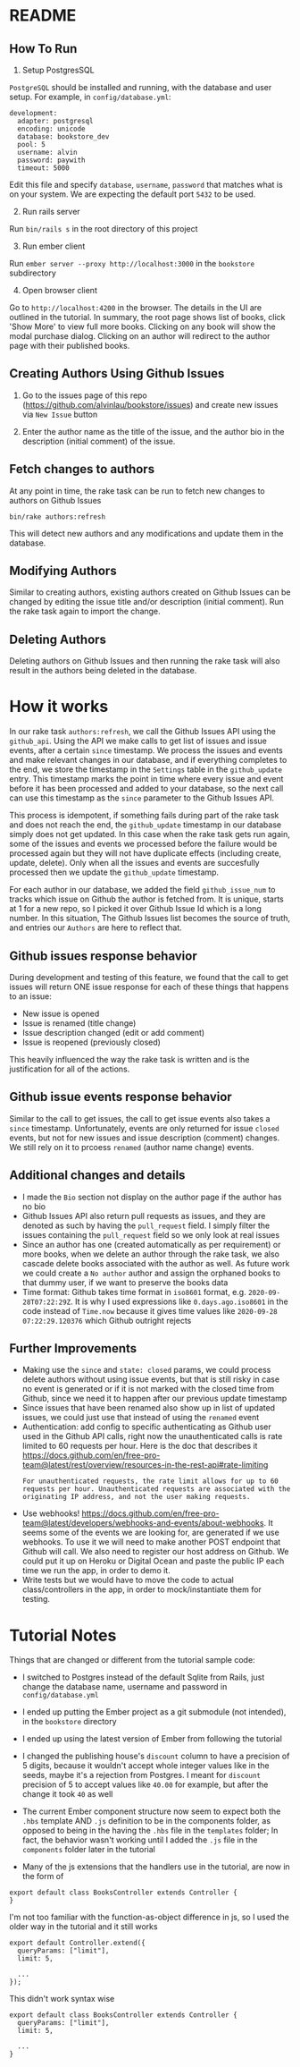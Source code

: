 # README


## How To Run


1. Setup PostgresSQL

`PostgreSQL` should be installed and running, with the database and user setup. For example, in `config/database.yml`:

```
development:
  adapter: postgresql
  encoding: unicode
  database: bookstore_dev
  pool: 5
  username: alvin
  password: paywith
  timeout: 5000
```
Edit this file and specify `database`, `username`, `password` that matches what is on your system. We are expecting the default port `5432` to be used.


2. Run rails server

Run `bin/rails s` in the root directory of this project

3. Run ember client

Run `ember server --proxy http://localhost:3000` in the `bookstore` subdirectory

4. Open browser client

Go to `http://localhost:4200` in the browser.  The details in the UI are outlined in the tutorial.  In summary, the root page shows list of books, click 'Show More' to view full more books.  Clicking on any book will show the modal purchase dialog.  Clicking on an author will redirect to the author page with their published books.


## Creating Authors Using Github Issues

1. Go to the issues page of this repo (https://github.com/alvinlau/bookstore/issues) and create new issues via `New Issue` button

2. Enter the author name as the title of the issue, and the author bio in the description (initial comment) of the issue.

## Fetch changes to authors

At any point in time, the rake task can be run to fetch new changes to authors on Github Issues

`bin/rake authors:refresh`
 
This will detect new authors and any modifications and update them in the database.

## Modifying Authors

Similar to creating authors, existing authors created on Github Issues can be changed by editing the issue title and/or description (initial comment).  Run the rake task again to import the change.

## Deleting Authors

Deleting authors on Github Issues and then running the rake task will also result in the authors being deleted in the database.



# How it works

In our rake task `authors:refresh`, we call the Github Issues API using the `github_api`.  Using the API we make calls to get list of issues and issue events, after a certain `since` timestamp.  We process the issues and events and make relevant changes in our database, and if everything completes to the end, we store the timestamp in the `Settings` table in the `github_update` entry.  This timestamp marks the point in time where every issue and event before it has been processed and added to your database, so the next call can use this timestamp as the `since` parameter to the Github Issues API.

This process is idempotent, if something fails during part of the rake task and does not reach the end, the `github_update` timestamp in our database simply does not get updated.  In this case when the rake task gets run again, some of the issues and events we processed before the failure would be processed again but they will not have duplicate effects (including create, update, delete).  Only when all the issues and events are succesfully processed then we update the `github_update` timestamp.

For each author in our database, we added the field `github_issue_num` to tracks which issue on Github the author is fetched from.  It is unique, starts at 1 for a new repo, so I picked it over Github Issue Id which is a long number.  In this situation, The Github Issues list becomes the source of truth, and entries our `Authors` are here to reflect that.

## Github issues response behavior

During development and testing of this feature, we found that the call to get issues will return ONE issue response for each of these things that happens to an issue:
- New issue is opened
- Issue is renamed (title change)
- Issue description changed (edit or add comment)
- Issue is reopened (previously closed)

This heavily influenced the way the rake task is written and is the justification for all of the actions.

## Github issue events response behavior

Similar to the call to get issues, the call to get issue events also takes a `since` timestamp.  Unfortunately, events are only returned for issue `closed` events, but not for new issues and issue description (comment) changes.  We still rely on it to prcoess `renamed` (author name change) events.

## Additional changes and details

- I made the `Bio` section not display on the author page if the author has no bio
- Github Issues API also return pull requests as issues, and they are denoted as such by having the `pull_request` field.  I simply filter the issues containing the `pull_request` field so we only look at real issues
- Since an author has one (created automatically as per requirement) or more books, when we delete an author through the rake task, we also cascade delete books associated with the author as well.  As future work we could create a `No author` author and assign the orphaned books to that dummy user, if we want to preserve the books data
- Time format: Github takes time format in `iso8601` format, e.g. `2020-09-28T07:22:29Z`.  It is why I used expressions like `0.days.ago.iso8601` in the code instead of `Time.now` because it gives time values like `2020-09-28 07:22:29.120376` which Github outright rejects

## Further Improvements

- Making use the `since` and `state: closed` params, we could process delete authors without using issue events, but that is still risky in case no event is generated or if it is not marked with the closed time from Github, since we need it to happen after our previous update timestamp
- Since issues that have been renamed also show up in list of updated issues, we could just use that instead of using the `renamed` event
- Authentication: add config to specific authenticating as Github user used in the Github API calls, right now the unauthenticated calls is rate limited to 60 requests per hour.  Here is the doc that describes it https://docs.github.com/en/free-pro-team@latest/rest/overview/resources-in-the-rest-api#rate-limiting
  ```
  For unauthenticated requests, the rate limit allows for up to 60 requests per hour. Unauthenticated requests are associated with the originating IP address, and not the user making requests.
  ```
- Use webhooks! https://docs.github.com/en/free-pro-team@latest/developers/webhooks-and-events/about-webhooks.  It seems some of the events we are looking for, are generated if we use webhooks.  To use it we will need to make another POST endpoint that Github will call.  We also need to register our host address on Github.  We could put it up on Heroku or Digital Ocean and paste the public IP each time we run the app, in order to demo it.
- Write tests but we would have to move the code to actual class/controllers in the app, in order to mock/instantiate them for testing.


# Tutorial Notes


Things that are changed or different from the tutorial sample code:

* I switched to Postgres instead of the default Sqlite from Rails, just change the database name, username and password in `config/database.yml`

* I ended up putting the Ember project as a git submodule (not intended), in the `bookstore` directory

* I ended up using the latest version of Ember from following the tutorial

* I changed the publishing house's `discount` column to have a precision of 5 digits, because it wouldn't accept whole integer values like in the seeds, maybe it's a rejection from Postgres.  I meant for `discount` precision of 5 to accept values like `40.00` for example, but after the change it took `40` as well

* The current Ember component structure now seem to expect both the `.hbs` template AND `.js` definition to be in the components folder, as opposed to being in the having the `.hbs` file in the `templates` folder;  In fact, the behavior wasn't working until I added the `.js` file in the `components` folder later in the tutorial

* Many of the js extensions that the handlers use in the tutorial, are now in the form of 

```
export default class BooksController extends Controller {
}
```

I'm not too familiar with the function-as-object difference in js, so I used the older way in the tutorial and it still works

```
export default Controller.extend({
  queryParams: ["limit"],
  limit: 5,

  ...
});
```

This didn't work syntax wise

```
export default class BooksController extends Controller {
  queryParams: ["limit"],
  limit: 5,

  ...
}
```
